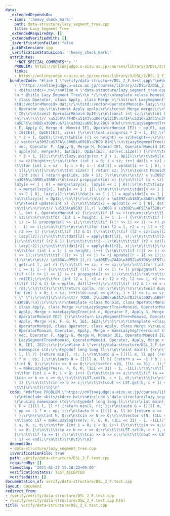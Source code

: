 ```yaml
---
data:
  _extendedDependsOn:
  - icon: ':heavy_check_mark:'
    path: data-structure/lazy_segment_tree.cpp
    title: Lazy Segment Tree
  _extendedRequiredBy: []
  _extendedVerifiedWith: []
  _isVerificationFailed: false
  _pathExtension: cpp
  _verificationStatusIcon: ':heavy_check_mark:'
  attributes:
    '*NOT_SPECIAL_COMMENTS*': ''
    PROBLEM: https://onlinejudge.u-aizu.ac.jp/courses/library/3/DSL/2/DSL_2_F
    links:
    - https://onlinejudge.u-aizu.ac.jp/courses/library/3/DSL/2/DSL_2_F
  bundledCode: "#line 1 \"verify/data-structure/DSL_2_F.test.cpp\"\n#define PROBLEM\
    \ \"https://onlinejudge.u-aizu.ac.jp/courses/library/3/DSL/2/DSL_2_F\"\r\n#include\
    \ <bits/stdc++.h>\r\n#line 4 \"data-structure/lazy_segment_tree.cpp\"\n\r\n/**\r\
    \n * @title Lazy Segment Tree\r\n */\r\n\r\ntemplate <class Monoid, class OperatorMonoid,\
    \ class Operator, class Apply, class Merge >\r\nstruct LazySegmentTree {\r\n\t\
    std::vector<Monoid> dat;\r\n\tstd::vector<OperatorMonoid> lazy;\r\n\r\n\tconst\
    \ Operator op;\r\n\tconst Apply apply;\r\n\tconst Merge merge;\r\n\tconst Monoid\
    \ IE;\r\n\tconst OperatorMonoid OpIE;\r\n\tconst int sz;\r\n\tint height = 0;\r\
    \n\r\n\r\n\t// \u5358\u4F4D\u5143\u3067\u521D\u671F\u5316\u3055\u308C\u305F\u9045\
    \u5EF6\u30BB\u30B0\u6728\u3092\u69CB\u7BC9 O(N)\r\n\tLazySegmentTree(int n, Operator\
    \ F, Apply G, Merge H, Monoid IE1, OperatorMonoid IE2) : op(F), apply(G), merge(H),\
    \ IE(IE1), OpIE(IE2), sz(n) {\r\n\t\tdat.assign(sz * 2 + 1, IE);\r\n\t\tlazy.assign(sz\
    \ * 2 + 1, OpIE);\r\n\t\twhile ((1 << height) <= sz)height++;\r\n\t}\r\n\r\n\t\
    // vector\u3092\u57FA\u306B\u69CB\u7BC9 O(N)\r\n\tLazySegmentTree(const std::vector<Monoid>&\
    \ vec, Operator F, Apply G, Merge H, Monoid IE1, OperatorMonoid IE2) : op(F),\
    \ apply(G), merge(H), IE(IE1), OpIE(IE2), sz(vec.size()) {\r\n\t\tdat.assign(sz\
    \ * 2 + 1, IE);\r\n\t\tlazy.assign(sz * 2 + 1, OpIE);\r\n\t\twhile ((1 << height)\
    \ <= sz)height++;\r\n\t\tfor (int i = 0; i < sz; i++) dat[i + sz] = vec[i];\r\n\
    \t\tfor (int i = sz - 1; i > 0; i--) dat[i] = op(dat[i << 1 | 0], dat[i << 1 |\
    \ 1]);\r\n\t}\r\n\r\n\tint size() { return sz; }\r\n\tconst Monoid& operator[]\
    \ (int idx) { return get(idx, idx + 1); }\r\n\r\n\r\n\t// x \u3092\u4F1D\u642C\
    \u3055\u305B\u308B\r\n\tvoid propagate(int x) {\r\n\t\tif (x < sz) {\r\n\t\t\t\
    lazy[x << 1 | 0] = merge(lazy[x], lazy[x << 1 | 0]);\r\n\t\t\tlazy[x << 1 | 1]\
    \ = merge(lazy[x], lazy[x << 1 | 1]);\r\n\t\t}\r\n\t\tdat[x << 1 | 0] = apply(dat[x\
    \ << 1 | 0], lazy[x]);\r\n\t\tdat[x << 1 | 1] = apply(dat[x << 1 | 1], lazy[x]);\r\
    \n\t\tlazy[x] = OpIE;\r\n\t}\r\n\r\n\t// x \u3092\u518D\u8A08\u7B97\u3059\u308B\
    \r\n\tvoid update(int x) {\r\n\t\tdat[x] = op(dat[x << 1 | 0], dat[x << 1 | 1]);\r\
    \n\t}\r\n\r\n\t// \u533A\u9593 [l,r) \u306B x \u3092\u4F5C\u7528\r\n\tvoid set(int\
    \ l, int r, OperatorMonoid x) {\r\n\t\tif (l >= r)return;\r\n\t\tl += sz; r +=\
    \ sz;\r\n\r\n\t\tfor (int i = height; i >= 1; i--) {\r\n\t\t\tif (((l >> i) <<\
    \ i) != l) propagate(l >> i);\r\n\t\t\tif (((r >> i) << i) != r) propagate((r\
    \ - 1) >> i);\r\n\t\t}\r\n\r\n\t\tfor (int l2 = l, r2 = r; l2 < r2; l2 >>= 1,\
    \ r2 >>= 1) {\r\n\t\t\tif (l2 & 1) {\r\n\t\t\t\tif (l2 < sz)lazy[l2] = merge(x,\
    \ lazy[l2]);\r\n\t\t\t\tdat[l2] = apply(dat[l2], x);\r\n\t\t\t\tl2++;\r\n\t\t\t\
    }\r\n\t\t\tif (r2 & 1) {\r\n\t\t\t\tr2--;\r\n\t\t\t\tif (r2 < sz)lazy[r2] = merge(x,\
    \ lazy[r2]);\r\n\t\t\t\tdat[r2] = apply(dat[r2], x);\r\n\t\t\t}\r\n\t\t}\r\n\r\
    \n\t\tfor (int i = 1; i <= height; i++) {\r\n\t\t\tif (((l >> i) << i) != l) update(l\
    \ >> i);\r\n\t\t\tif (((r >> i) << i) != r) update((r - 1) >> i);\r\n\t\t}\r\n\
    \t}\r\n\r\n\t// \u533A\u9593 [l,r) \u306E\u7A4D\u3092\u53D6\u5F97\r\n\tMonoid\
    \ get(int l, int r) {\r\n\t\tl += sz; r += sz;\r\n\r\n\t\tfor (int i = height;\
    \ i >= 1; i--) {\r\n\t\t\tif (((l >> i) << i) != l) propagate(l >> i);\r\n\t\t\
    \tif (((r >> i) << i) != r) propagate(r >> i);\r\n\t\t}\r\n\r\n\t\tMonoid lm(IE),\
    \ rm(IE);\r\n\t\tfor (int l2 = l, r2 = r; l2 < r2; l2 >>= 1, r2 >>= 1) {\r\n\t\
    \t\tif (l2 & 1) lm = op(lm, dat[l2++]);\r\n\t\t\tif (r2 & 1) rm = op(dat[--r2],\
    \ rm);\r\n\t\t}\r\n\t\treturn op(lm, rm);\r\n\t}\r\n\r\n\tvoid dump() {\r\n\t\t\
    for (int i = 0; i < sz; i++)std::cout << get(i, i + 1) << (i == sz ? \"\\n\" :\
    \ \" \");\r\n\t}\r\n\r\n\t// TODO: 2\u5206\u63A2\u7D22\u3092\u5B9F\u88C5\u3059\
    \u308B\r\n};\r\n\r\n\r\ntemplate <class Monoid, class OperatorMonoid, class Operator,\
    \ class Apply, class Merge >\r\nLazySegmentTree<Monoid, OperatorMonoid, Operator,\
    \ Apply, Merge > makeLazySegTree(int n, Operator F, Apply G, Merge H, Monoid IE1,\
    \ OperatorMonoid IE2) {\r\n\treturn LazySegmentTree<Monoid, OperatorMonoid, Operator,\
    \ Apply, Merge >(n, F, G, H, IE1, IE2);\r\n}\r\n\r\ntemplate <class Monoid, class\
    \ OperatorMonoid, class Operator, class Apply, class Merge >\r\nLazySegmentTree<Monoid,\
    \ OperatorMonoid, Operator, Apply, Merge > makeLazySegTree(const std::vector<Monoid>&\
    \ vec, Operator F, Apply G, Merge H, Monoid IE1, OperatorMonoid IE2) {\r\n\treturn\
    \ LazySegmentTree<Monoid, OperatorMonoid, Operator, Apply, Merge >(vec, F, G,\
    \ H, IE1, IE2);\r\n}\r\n#line 4 \"verify/data-structure/DSL_2_F.test.cpp\"\nusing\
    \ namespace std;\r\ntypedef long long ll;\r\n\r\nint main() {\r\n\tauto F = [](ll\
    \ l, ll r) {return min(l, r); };\r\n\tauto G = [](ll m, ll op) {return op == -1\
    \ ? m : op; };\r\n\tauto H = [](ll a, ll b) {return a == -1 ? b : a; };\r\n\r\n\
    \tint N, Q;\r\n\tcin >> N >> Q;\r\n\tvector v(N, (1LL << 31) - 1);\r\n\tauto LST\
    \ = makeLazySegTree(v, F, G, H, (1LL << 31) - 1, -1LL);\r\n\r\n\tll a, b, c, d;\r\
    \n\tfor (int i = 0; i < Q; i++) {\r\n\t\tcin >> a;\r\n\t\tif (a == 0) {\r\n\t\t\
    \tcin >> b >> c >> d;\r\n\t\t\tLST.set(b, c + 1, d);\r\n\t\t}\r\n\t\tif (a ==\
    \ 1) {\r\n\t\t\tcin >> b >> c;\r\n\t\t\tcout << LST.get(b, c + 1) << endl;\r\n\
    \t\t}\r\n\t}\r\n}\n"
  code: "#define PROBLEM \"https://onlinejudge.u-aizu.ac.jp/courses/library/3/DSL/2/DSL_2_F\"\
    \r\n#include <bits/stdc++.h>\r\n#include \"data-structure/lazy_segment_tree.cpp\"\
    \r\nusing namespace std;\r\ntypedef long long ll;\r\n\r\nint main() {\r\n\tauto\
    \ F = [](ll l, ll r) {return min(l, r); };\r\n\tauto G = [](ll m, ll op) {return\
    \ op == -1 ? m : op; };\r\n\tauto H = [](ll a, ll b) {return a == -1 ? b : a;\
    \ };\r\n\r\n\tint N, Q;\r\n\tcin >> N >> Q;\r\n\tvector v(N, (1LL << 31) - 1);\r\
    \n\tauto LST = makeLazySegTree(v, F, G, H, (1LL << 31) - 1, -1LL);\r\n\r\n\tll\
    \ a, b, c, d;\r\n\tfor (int i = 0; i < Q; i++) {\r\n\t\tcin >> a;\r\n\t\tif (a\
    \ == 0) {\r\n\t\t\tcin >> b >> c >> d;\r\n\t\t\tLST.set(b, c + 1, d);\r\n\t\t\
    }\r\n\t\tif (a == 1) {\r\n\t\t\tcin >> b >> c;\r\n\t\t\tcout << LST.get(b, c +\
    \ 1) << endl;\r\n\t\t}\r\n\t}\r\n}"
  dependsOn:
  - data-structure/lazy_segment_tree.cpp
  isVerificationFile: true
  path: verify/data-structure/DSL_2_F.test.cpp
  requiredBy: []
  timestamp: '2021-01-27 15:10:22+09:00'
  verificationStatus: TEST_ACCEPTED
  verifiedWith: []
documentation_of: verify/data-structure/DSL_2_F.test.cpp
layout: document
redirect_from:
- /verify/verify/data-structure/DSL_2_F.test.cpp
- /verify/verify/data-structure/DSL_2_F.test.cpp.html
title: verify/data-structure/DSL_2_F.test.cpp
---
```

